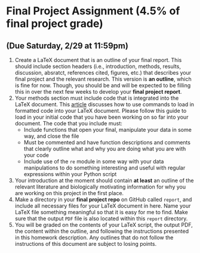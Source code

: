# Final Project Assignment (4.5% of final project grade)
## (Due Saturday, 2/29 at 11:59pm)

1. Create a LaTeX document that is an outline of your final report. This should include section headers (i.e., introduction, methods, results, discussion, absratct, references cited, figures, etc.) that describes your final project and the relevant research. This version is **an outline**, which is fine for now. Though, you should be and will be expected to be filling this in over the next few weeks to develop your **final project report**. 
2. Your methods section must include code that is integrated into the LaTeX document. This [article](https://www.overleaf.com/learn/latex/Code_listing) discusses how to use commands to load in formatted code into your LaTeX document. Please follow this guide to load in your initial code that you have been working on so far into your document. The code that you include must:
   - Include functions that open your final, manipulate your data in some way, and close the file
   - Must be commented and have function descriptions and comments that clearly outline what and why you are doing what you are with your code
   - Include use of the `re` module in some way with your data manipulations to do something interesting and useful with regular expressions within your Python script
3. Your introduction at the moment should contain **at least** an outline of the relevant literature and biologically motivating information for why you are working on this project in the first place.
4. Make a directory in your **final project repo** on GitHub called `report`, and include all necessary files for your LaTeX document in here. Name your LaTeX file something meaningful so that it is easy for me to find. Make sure that the output `PDF` file is also located within this `report` directory.
5. You will be graded on the contents of your LaTeX script, the output PDF, the content within the outline, and following the instructions presented in this homework description. Any outlines that do not follow the instructions of this document are subject to losing points.
 